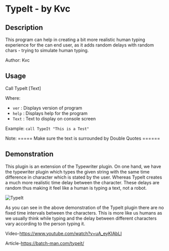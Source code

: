 
# TypeIt - by Kvc
## Description
This program can  help in creating a bit more realistic human typing experience for the can end user, as it adds random delays with random chars - trying to simulate human typing.

Author: Kvc

## Usage
Call TypeIt [Text]

Where:

- `ver`		: 	Displays version of program
- `help`		: 	Displays help for the program
- `Text`	: 	Text to display on console screen

Example: 
`call TypeIt "This is a Test"`

Note: ===== Make sure the text is surrounded by Double Quotes ======

## Demonstration

This plugin is an extension of the Typewriter plugin. On one hand, we have the typewriter plugin which types the given string with the same time difference in character which is stated by the user. Whereas TypeIt creates a much more realistic time delay between the character. These delays are random thus making it feel like a human is typing a text, not a robot. 

![TypeIt](https://user-images.githubusercontent.com/82807654/185729947-bb0926ee-b0ae-4368-8fd8-2301f46e6f75.gif)

As you can see in the above demonstration of the TypeIt plugin there are no fixed time intervals between the characters. This is more like us humans as we usually think while typing and the delay between different characters vary according to the person typing it.

Video-https://www.youtube.com/watch?v=uA_eyKIAbLI

Article-https://batch-man.com/typeit/
